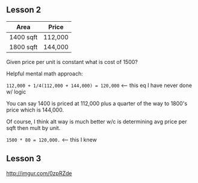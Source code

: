 ## Lesson 2 

Area | Price
--- | ---
1400 sqft | 112,000 
1800 sqft | 144,000 

Given price per unit is constant what is cost of 1500?

Helpful mental math approach:

`112,000 + 1/4(112,000 + 144,000) = 120,000` <-- this eq I have never done w/ logic

You can say 1400 is priced at 112,000 plus a quarter of the way to 1800's price which is 144,000. 

Of course, I think alt way is much better w/c is determining avg price per sqft then mult by unit. 

`1500 * 80 = 120,000.` <-- this I knew

## Lesson 3

http://imgur.com/0zpRZde

